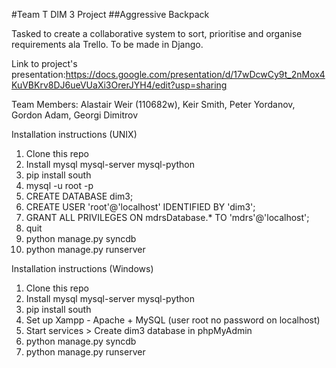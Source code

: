 #Team T DIM 3 Project
##Aggressive Backpack

Tasked to create a collaborative system to sort, prioritise and organise requirements ala Trello. To be made in Django.


Link to project's presentation:https://docs.google.com/presentation/d/17wDcwCy9t_2nMox4KuVBKrv8DJ6ueVUaXi3OrerJYH4/edit?usp=sharing

Team Members: Alastair Weir (110682w), Keir Smith, Peter Yordanov, Gordon Adam, Georgi Dimitrov


Installation instructions (UNIX)

1. Clone this repo
2. Install mysql mysql-server mysql-python
3. pip install south
4. mysql -u root -p
5. CREATE DATABASE dim3;
6. CREATE USER 'root'@'localhost' IDENTIFIED BY 'dim3';
7. GRANT ALL PRIVILEGES ON mdrsDatabase.* TO 'mdrs'@'localhost';
8. quit
9. python manage.py syncdb
10. python manage.py runserver

Installation instructions (Windows)

1. Clone this repo
2. Install mysql mysql-server mysql-python
3. pip install south
4. Set up Xampp  - Apache + MySQL (user root no password on localhost)
5. Start services > Create dim3 database in phpMyAdmin
6. python manage.py syncdb
7. python manage.py runserver
